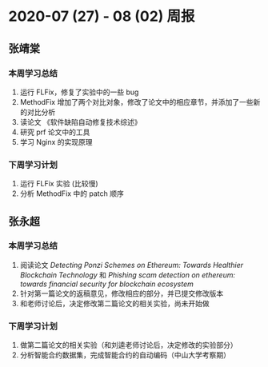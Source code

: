 # 2020-07 (27) - 08 (02) 周报

## 张靖棠

### 本周学习总结

1. 运行 FLFix，修复了实验中的一些 bug
2. MethodFix 增加了两个对比对象，修改了论文中的相应章节，并添加了一些新的对比分析
3. 读论文 《软件缺陷自动修复技术综述》
4. 研究 prf 论文中的工具
5. 学习 Nginx 的实现原理

### 下周学习计划

1. 运行 FLFix 实验 (比较慢)
2. 分析 MethodFix 中的 patch 顺序

## 张永超

### 本周学习总结

1. 阅读论文 _Detecting Ponzi Schemes on Ethereum: Towards Healthier Blockchain Technology_ 和 _Phishing scam detection on ethereum: towards financial security for blockchain ecosystem_
2. 针对第一篇论文的返稿意见，修改相应的部分，并已提交修改版本
3. 和老师讨论后，决定修改第二篇论文的相关实验，尚未开始做

### 下周学习计划

1. 做第二篇论文的相关实验（和刘逵老师讨论后，决定修改的实验部分）
2. 分析智能合约数据集，完成智能合约的自动编码（中山大学考察期）